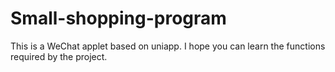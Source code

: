 # Small-shopping-program
This is a WeChat applet based on uniapp. I hope you can learn the functions required by the project.
